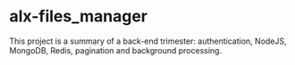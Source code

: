 # alx-files_manager
This project is a summary of a back-end trimester: authentication, NodeJS, MongoDB, Redis, pagination and background processing.
